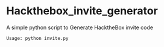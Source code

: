 # Hackthebox_invite_generator
A simple python script to Generate HacktheBox invite code

`Usage: python invite.py`
